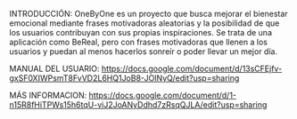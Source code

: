 INTRODUCCIÓN:
OneByOne es un proyecto que busca mejorar el bienestar emocional mediante frases motivadoras aleatorias y la posibilidad de que los usuarios contribuyan con sus propias inspiraciones.
Se trata de una aplicación como BeReal, pero con frases motivadoras que llenen a los usuarios y puedan al menos hacerlos sonreír o poder llevar un mejor día.

MANUAL DEL USUARIO:
https://docs.google.com/document/d/13sCFEjfv-gxSF0XIWPsmT8FvVD2L6HQ1JoB8-JOINyQ/edit?usp=sharing

MÁS INFORMACION:
https://docs.google.com/document/d/1-n15R8fHiTPWs15h6tqU-viJ2JoANyDdhd7zRsqQJLA/edit?usp=sharing

